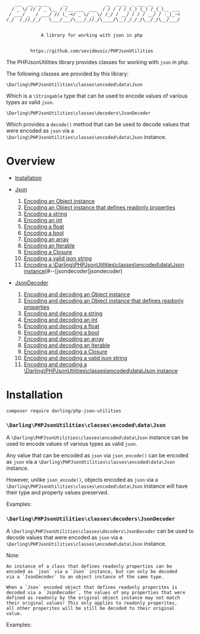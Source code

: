 ```
   ___  __ _____     __              __  ____  _ ___ __  _
  / _ \/ // / _ \__ / /__ ___  ___  / / / / /_(_) (_) /_(_)__ ___
 / ___/ _  / ___/ // (_-</ _ \/ _ \/ /_/ / __/ / / / __/ / -_|_-<
/_/  /_//_/_/   \___/___/\___/_//_/\____/\__/_/_/_/\__/_/\__/___/


             A library for working with json in php


         https://github.com/sevidmusic/PHPJsonUtilities

```

The PHPJsonUtilities library provides classes for working with
`json` in php.

The following classes are provided by this library:

```
\Darling\PHPJsonUtilities\classes\encoded\data\Json
```
Which is a `\Stringable` type that can be used to encode values of
various types as valid `json`.

```
\Darling\PHPJsonUtilities\classes\decoders\JsonDecoder
```

Which provides a `decode()` method that can be used
to decode values that were encoded as `json` via a
`\Darling\PHPJsonUtilities\classes\encoded\data\Json`
instance.

# Overview

- [Installation](#installation)

- [Json](#darlingphpjsonutilitiesclassesencodeddatajson)
    1. [Encoding an Object instance](#encoding-an-object-instance)
    2. [Encoding an Object instance that defines readonly properties](#encoding-an-object-instance-that-defines-readonly-properties)
    3. [Encoding a string](#encoding-a-string)
    4. [Encoding an int](#encoding-an-int)
    5. [Encoding a float](#encoding-a-float)
    6. [Encoding a bool](#encoding-a-bool)
    7. [Encoding an array](#encoding-an-array)
    8. [Encoding an Iterable](#encoding-an-iterable)
    9. [Encoding a Closure](#encoding-a-closure)
    10. [Encoding a valid json string](#encoding-a-valid-json-string)
    11. [Encoding a \Darling\PHPJsonUtilities\classes\encoded\data\Json instance](#encoding-a-\darling\phpjsonutilities\classes\encoded\data\json-instance)(#--[jsondecoder]jsondecoder)

- [JsonDecoder](#darlingphpjsonutilitiesclassesdecodersjsondecoder)
    1. [Encoding and decoding an Object instance](#encoding-and-decoding-an-object-instance)
    2. [Encoding and decoding an Object instance that defines readonly properties](#encoding-and-decoding-an-object-instance-that-defines-readonly-properties)
    3. [Encoding and decoding a string](#encoding-and-decoding-a-string)
    4. [Encoding and decoding an int](#encoding-and-decoding-an-int)
    5. [Encoding and decoding a float](#encoding-and-decoding-a-float)
    6. [Encoding and decoding a bool](#encoding-and-decoding-a-bool)
    7. [Encoding and decoding an array](#encoding-and-decoding-an-array)
    8. [Encoding and decoding an Iterable](#encoding-and-decoding-an-iterable)
    9. [Encoding and decoding a Closure](#encoding-and-decoding-a-closure)
    10. [Encoding and decoding a valid json string](#encoding-and-decoding-a-valid-json-string)
    11. [Encoding and decoding a \Darling\PHPJsonUtilities\classes\encoded\data\Json instance](#encoding-and-decoding-a-\darling\phpjsonutilities\classes\encoded\data\json-instance)

# Installation

```
composer require darling/php-json-utilities
```

### `\Darling\PHPJsonUtilities\classes\encoded\data\Json`

A `\Darling\PHPJsonUtilities\classes\encoded\data\Json` instance can
be used to encode values of various types as valid `json`.

Any value that can be encoded as `json` via `json_encode()`
can be encoded as `json` via a
`\Darling\PHPJsonUtilities\classes\encoded\data\Json` instance.

However, unlike `json_encode()`, objects encoded as `json` via a
`\Darling\PHPJsonUtilities\classes\encoded\data\Json` instance
will have their type and property values preserved.

Examples:

### `\Darling\PHPJsonUtilities\classes\decoders\JsonDecoder`

A `\Darling\PHPJsonUtilities\classes\decoders\JsonDecoder` can
be used to decode values that were encoded as `json` via a
`\Darling\PHPJsonUtilities\classes\encoded\data\Json` instance.

Note:

```
An instance of a class that defines readonly properties can be
encoded as `json` via a `Json` instance, but can only be decoded
via a `JsonDecoder` to an object instance of the same type.

When a `Json` encoded object that defines readonly properites is
decoded via a `JsonDecoder`, the values of any properties that were
defined as readonly by the original object instance may not match
their original values! This only applies to readonly properites,
all other properites will be still be decoded to their original
value.

```

Examples:

```

```
